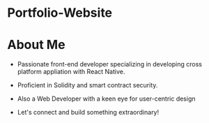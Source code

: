 # Portfolio-Website

# About Me

- Passionate front-end developer specializing in developing cross platform appliation with React Native.
  
- Proficient in Solidity and smart contract security.
  
- Also a Web Developer with a keen eye for user-centric design

- Let's connect and build something extraordinary!
